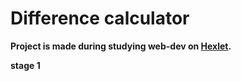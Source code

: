 <h1>Difference calculator</h1>

**Project is made during studying web-dev on [Hexlet](https://ru.hexlet.io/?ref=50614).**

**stage 1**
